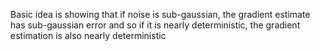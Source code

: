 Basic idea is showing that if noise is sub-gaussian, the gradient estimate has sub-gaussian error and so if it is nearly deterministic, the gradient estimation is also nearly deterministic

